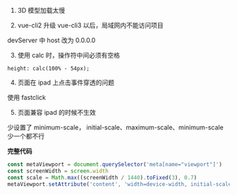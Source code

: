 1. 3D 模型加载太慢

2. vue-cli2 升级 vue-cli3 以后，局域网内不能访问项目

devServer 中 host 改为 0.0.0.0

3. 使用 calc 时，操作符中间必须有空格

```height: calc(100% - 54px);```

4. 页面在 ipad 上点击事件穿透的问题

使用 fastclick

5. 页面兼容 ipad 的时候不生效

少设置了 minimum-scale， initial-scale、maximum-scale、minimum-scale 少一个都不行

**完整代码**

```js
const metaViewport = document.querySelector('meta[name="viewport"]')
const screenWidth = screen.width
const scale = Math.max((screenWidth / 1440).toFixed(3), 0.7)
metaViewport.setAttribute('content', 'width=device-width, initial-scale=' + scale + ', maximum-scale='+scale+', minimum-scale=' + scale + ', user-scalable=no')
```

